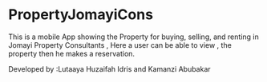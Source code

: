 # PropertyJomayiCons
This is a mobile App showing the Property for buying, selling, and renting in Jomayi Property Consultants , Here a user can be able to 
view , the property then he makes a reservation. 

Developed by :Lutaaya Huzaifah Idris and Kamanzi Abubakar
